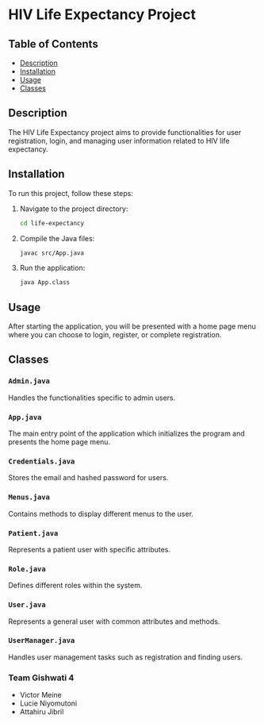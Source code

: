 # HIV Life Expectancy Project

## Table of Contents

- [Description](#description)
- [Installation](#installation)
- [Usage](#usage)
- [Classes](#classes)

## Description

The HIV Life Expectancy project aims to provide functionalities for user registration, login, and managing user information related to HIV life expectancy.

## Installation

To run this project, follow these steps:

1. Navigate to the project directory:

    ```bash
    cd life-expectancy
    ```

2. Compile the Java files:

    ```bash
    javac src/App.java
    ```

3. Run the application:

    ```bash
    java App.class
    ```

## Usage

After starting the application, you will be presented with a home page menu where you can choose to login, register, or complete registration.

## Classes

### `Admin.java`

Handles the functionalities specific to admin users.

### `App.java`

The main entry point of the application which initializes the program and presents the home page menu.

### `Credentials.java`

Stores the email and hashed password for users.

### `Menus.java`

Contains methods to display different menus to the user.

### `Patient.java`

Represents a patient user with specific attributes.

### `Role.java`

Defines different roles within the system.

### `User.java`

Represents a general user with common attributes and methods.

### `UserManager.java`

Handles user management tasks such as registration and finding users.

### Team Gishwati 4

- Victor Meine
- Lucie Niyomutoni
- Attahiru Jibril
